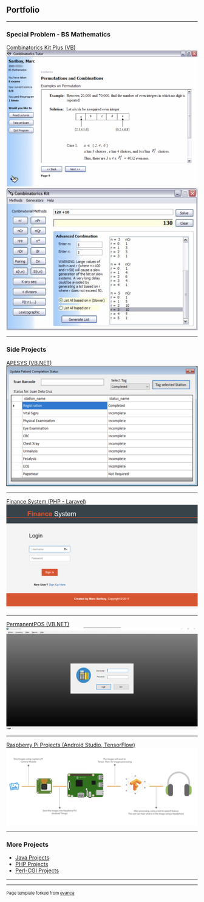 ## Portfolio

---

### Special Problem - BS Mathematics 

[Combinatorics Kit Plus (VB)](/pdf/combinatorics_kit_plus.pdf)
<img src="images/combinatorics_tutor.png?raw=true"/>
<img src="images/combinatorics_kit.png?raw=true"/>

---

### Side Projects

[APESYS (VB.NET)](/sample_page)
<img src="images/apesys.png?raw=true"/>

---
[Finance System (PHP - Laravel)](http://example.com/)
<img src="images/finance.png?raw=true"/>

---
[PermanentPOS (VB.NET)](http://example.com/)
<img src="images/permanent_pos.png?raw=true"/>

---
[Raspberry Pi Projects (Android Studio, TensorFlow)](http://example.com/)
<img src="images/raspberrypi.png?raw=true"/>

---

### More Projects

- [Java Projects](http://example.com/)
- [PHP Projects](http://example.com/)
- [Perl-CGI Projects](http://example.com/)

---




---
<p style="font-size:11px">Page template forked from <a href="https://github.com/evanca/quick-portfolio">evanca</a></p>
<!-- Remove above link if you don't want to attibute -->
